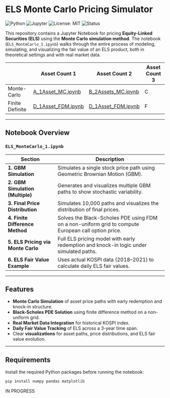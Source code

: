 # ELS Monte Carlo Pricing Simulator

![Python](https://img.shields.io/badge/Python-3.8%2B-blue?logo=python)
![Jupyter](https://img.shields.io/badge/Jupyter-Notebook-orange?logo=jupyter)
![License: MIT](https://img.shields.io/badge/License-MIT-green.svg)
![Status](https://img.shields.io/badge/Status-IN--PROGRESS-yellow?style=flat-square&logo=github)

This repository contains a Jupyter Notebook for pricing **Equity-Linked Securities (ELS)** using the **Monte Carlo simulation method**. The notebook (`ELS_MonteCarlo_1.ipynb`) walks through the entire process of modeling, simulating, and visualizing the fair value of an ELS product, both in theoretical settings and with real market data.


|                | Asset Count 1 | Asset Count 2 | Asset Count 3 |
|----------------|---------------|---------------|---------------|
| Monte-Carlo    | [A_1Asset_MC.ipynb](./A_1Asset_MC.ipynb) | [B_2Assets_MC.ipynb](./B_2Assets_MC.ipynb) |       C       |
| Finite Definite| [D_1Asset_FDM.ipynb](./D_1Asset_FDM.ipynb) | [D_1Asset_FDM.ipynb](./D_1Asset_FDM.ipynb) |       F       |

---

## Notebook Overview

### `ELS_MonteCarlo_1.ipynb`

| Section | Description |
|--------|-------------|
| **1. GBM Simulation** | Simulates a single stock price path using Geometric Brownian Motion (GBM). |
| **2. GBM Simulation (Multiple)** | Generates and visualizes multiple GBM paths to show stochastic variability. |
| **3. Final Price Distribution** | Simulates 10,000 paths and visualizes the distribution of final prices. |
| **4. Finite Difference Method** | Solves the Black-Scholes PDE using FDM on a non-uniform grid to compute European call option price. |
| **5. ELS Pricing via Monte Carlo** | Full ELS pricing model with early redemption and knock-in logic under simulated paths. |
| **6. ELS Fair Value Example** | Uses actual KOSPI data (2018–2021) to calculate daily ELS fair values. |

---

## Features

- **Monte Carlo Simulation** of asset price paths with early redemption and knock-in structure.
- **Black-Scholes PDE Solution** using finite difference method on a non-uniform grid.
- **Real Market Data Integration** for historical KOSPI index.
- **Daily Fair Value Tracking** of ELS across a 3-year time span.
- Clear **visualizations** for asset paths, price distributions, and ELS fair value evolution.

---

## Requirements

Install the required Python packages before running the notebook:

```bash
pip install numpy pandas matplotlib
```

IN PROGRESS
